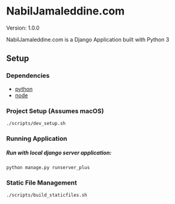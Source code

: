 # NabilJamaleddine.com

Version: 1.0.0

NabilJamaleddine.com is a Django Application built with Python 3

## Setup
### Dependencies
* [python](https://www.python.org/)
* [node](https://nodejs.org/en/)

### Project Setup (Assumes macOS)
```
./scripts/dev_setup.sh
```

### Running Application
##### Run with local django server application:
```
python manage.py runserver_plus
```

### Static File Management
```
./scripts/build_staticfiles.sh
```
